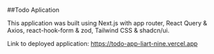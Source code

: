 ##Todo Aplication

This application was built using Next.js with app router, React Query & Axios, react-hook-form & zod, Tailwind CSS & shadcn/ui.

Link to deployed application: https://todo-app-liart-nine.vercel.app